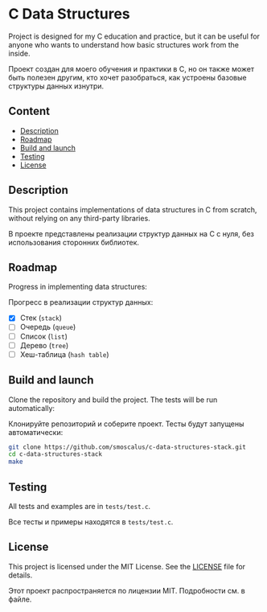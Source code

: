 # C Data Structures

Project is designed for my C education and practice, but it can be useful for anyone who wants to understand how basic structures work from the inside.

Проект создан для моего обучения и практики в C, но он также может быть полезен другим, кто хочет разобраться, как устроены базовые структуры данных изнутри.

## Content

- [Description](#description)
- [Roadmap](#roadmap)
- [Build and launch](#build-and-launch)
- [Testing](#testing)
- [License](#license)
  
## Description

This project contains implementations of data structures in C from scratch, without relying on any third-party libraries.

В проекте представлены реализации структур данных на C с нуля, без использования сторонних библиотек.  

## Roadmap
Progress in implementing data structures:

Прогресс в реализации структур данных:

- [x] Стек (`stack`)
- [ ] Очередь (`queue`)
- [ ] Список (`list`)
- [ ] Дерево (`tree`)
- [ ] Хеш-таблица (`hash table`)

## Build and launch

Clone the repository and build the project. The tests will be run automatically:

Клонируйте репозиторий и соберите проект. Тесты будут запущены автоматически:

```bash
git clone https://github.com/smoscalus/c-data-structures-stack.git
cd c-data-structures-stack
make
```

## Testing
All tests and examples are in `tests/test.c`.

Все тесты и примеры находятся в `tests/test.c`.

## License

This project is licensed under the MIT License. See the [LICENSE](LICENSE) file for details.

Этот проект распространяется по лицензии MIT. Подробности см. в файле.
